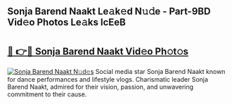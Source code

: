 ## Sonja Barend Naakt Le𝚊k𝚎d N𝚞𝚍e - Part-9BD Vid𝚎o Photos Le𝚊ks lcEeB

# <h2><a href="http://fb50jbc.evod.top/?m=Sonja+Barend+Naakt">🔗 👉🔴 Sonja Barend Naakt Vid𝚎o Ph𝚘t𝚘s</a></h2>

[![Sonja Barend Naakt N𝚞d𝚎s](https://i.imgur.com/8V9OHl7.gif)](http://fb50jbc.evod.top/?m=Sonja+Barend+Naakt)
Social media star Sonja Barend Naakt known for dance performances and lifestyle vlogs. Charismatic leader Sonja Barend Naakt, admired for their vision, passion, and unwavering commitment to their cause. 
